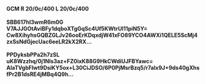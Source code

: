 #### GCM R 20/0c/400 L 20/0c/400
**SBB617hl3wmR6m0G**<br/>**V7AJJGOtAviBFy1dqboXTgGqSc4Uf5KWtrUl11piN5Y=**<br/>**Cw8XihyhsGQBZGLJv26ooErKDqxdjW41xFO89YCO4AWXi1QELE5ScMj4zxSsNdGjecUac6eeLR2kX2RX...**<br/><br/>
**PPDyksbPPa2h7zSL**<br/>**uK8Wzzhq/0j1Nls3az+FZ0ixK88G9HkCWdiUJFBYawc=**<br/>**AlaTVgbFlwt9DsiKY5ox+L30CiJDSO/6P0PjMsrBzq5/r7alx9J+9ds40gXhsfPr2B1dsRE4jMBq4Q9h...**